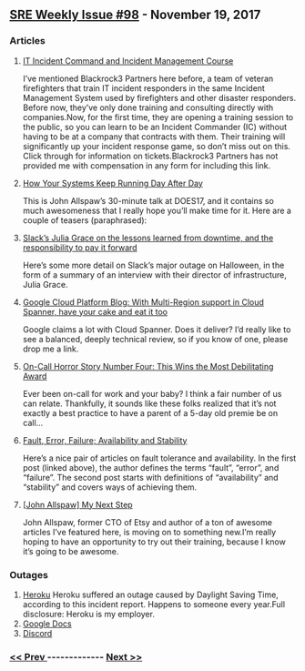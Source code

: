 ## [SRE Weekly Issue #98](https://sreweekly.com/sre-weekly-issue-98/) - November 19, 2017
### Articles

1. [IT Incident Command and Incident Management Course](https://www.eventbrite.com/e/it-incident-command-and-incident-management-tickets-39529284153?aff=eac2)

    I’ve mentioned Blackrock3 Partners here before, a team of veteran firefighters that train IT incident responders in the same Incident Management System used by firefighters and other disaster responders. Before now, they’ve only done training and consulting directly with companies.Now, for the first time, they are opening a training session to the public, so you can learn to be an Incident Commander (IC) without having to be at a company that contracts with them. Their training will significantly up your incident response game, so don’t miss out on this. Click through for information on tickets.Blackrock3 Partners has not provided me with compensation in any form for including this link. 
1. [How Your Systems Keep Running Day After Day](https://www.youtube.com/watch?v=xA5U85LSk0M)

    This is John Allspaw’s 30-minute talk at DOES17, and it contains so much awesomeness that I really hope you’ll make time for it. Here are a couple of teasers (paraphrased):
1. [Slack’s Julia Grace on the lessons learned from downtime, and the responsibility to pay it forward](https://www.geekwire.com/2017/slacks-julia-grace-lessons-learned-downtime-responsibility-pay-forward/)

    Here’s some more detail on Slack’s major outage on Halloween, in the form of a summary of an interview with their director of infrastructure, Julia Grace.
1. [Google Cloud Platform Blog: With Multi-Region support in Cloud Spanner, have your cake and eat it too](https://cloudplatform.googleblog.com/2017/11/with-Multi-Region-support-in-Cloud-Spanner-have-your-cake-and-eat-it-too.html)

    Google claims a lot with Cloud Spanner. Does it deliver? I’d really like to see a balanced, deeply technical review, so if you know of one, please drop me a link.
1. [On-Call Horror Story Number Four: This Wins the Most Debilitating Award](https://victorops.com/blog/call-horror-story-number-four-wins-debilitating-award/)

    Ever been on-call for work and your baby? I think a fair number of us can relate. Thankfully, it sounds like these folks realized that it’s not exactly a best practice to have a parent of a 5-day old premie be on call…
1. [Fault, Error, Failure; Availability and Stability](http://www.michaelnygard.com/blog/2016/11/fault)

    Here’s a nice pair of articles on fault tolerance and availability. In the first post (linked above), the author defines the terms “fault”, “error”, and “failure”. The second post starts with definitions of “availability” and “stability” and covers ways of achieving them.
1. [[John Allspaw] My Next Step](https://www.kitchensoap.com/2017/11/13/my-next-step/)

    John Allspaw, former CTO of Etsy and author of a ton of awesome articles I’ve featured here, is moving on to something new.I’m really hoping to have an opportunity to try out their training, because I know it’s going to be awesome.
### Outages

1. [Heroku](https://status.heroku.com/incidents/1341)
    Heroku suffered an outage caused by Daylight Saving Time, according to this incident report. Happens to someone every year.Full disclosure: Heroku is my employer.
1. [Google Docs](https://hothardware.com/news/google-docs-was-down-yesterday-and-people-lost-their-minds)
1. [Discord](https://discord.statuspage.io/incidents/xth8xthnv31q)

### [ << Prev ](sreweekly-97.md) ------------- [ Next >> ](sreweekly-99.md)